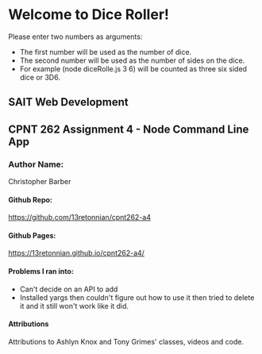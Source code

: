 # Welcome to Dice Roller!
Please enter two numbers as arguments:
- The first number will be used as the number of dice.
- The second number will be used as the number of sides on the dice.
- For example (node diceRolle.js 3 6) will be counted as three six sided dice or 3D6.

## SAIT Web Development
## CPNT 262 Assignment 4 - Node Command Line App

### Author Name:
Christopher Barber

#### Github Repo:
https://github.com/13retonnian/cpnt262-a4
#### Github Pages:
https://13retonnian.github.io/cpnt262-a4/

#### Problems I ran into:
- Can't decide on an API to add
- Installed yargs then couldn't figure out how to use it then tried to delete it and it still won't work like it did.

#### Attributions
Attributions to Ashlyn Knox and Tony Grimes' classes, videos and code.